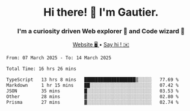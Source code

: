 <h1 align="center">Hi there! 👋 I'm Gautier.</h1>
<h3 align="center">I'm a curiosity driven Web explorer 🚀 and Code wizard 🧙</h3>

<p align="center">
  <a href="https://xisabla.github.io/">Website 🖥️ </a> •
  <a href="mailto:xisabla.dev@gmail.com">Say hi ! ✉️</a>
</p>

<!--START_SECTION:waka-->

```txt
From: 07 March 2025 - To: 14 March 2025

Total Time: 16 hrs 26 mins

TypeScript   13 hrs 8 mins   ███████████████████▒░░░░░   77.69 %
Markdown     1 hr 15 mins    ██░░░░░░░░░░░░░░░░░░░░░░░   07.42 %
JSON         35 mins         █░░░░░░░░░░░░░░░░░░░░░░░░   03.53 %
Other        28 mins         ▓░░░░░░░░░░░░░░░░░░░░░░░░   02.80 %
Prisma       27 mins         ▓░░░░░░░░░░░░░░░░░░░░░░░░   02.74 %
```

<!--END_SECTION:waka-->
